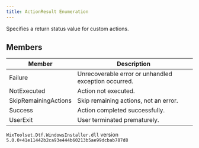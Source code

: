 ```yaml
---
title: ActionResult Enumeration
---
```

Specifies a return status value for custom actions.
## Members
| Member | Description |
| ------ | ----------- |
| Failure | Unrecoverable error or unhandled exception occurred. |
| NotExecuted | Action not executed. |
| SkipRemainingActions | Skip remaining actions, not an error. |
| Success | Action completed successfully. |
| UserExit | User terminated prematurely. |
`WixToolset.Dtf.WindowsInstaller.dll` version `5.0.0+41e11442b2ca93e444b60213b5ae99dcbab787d8`
